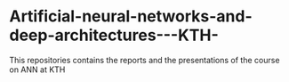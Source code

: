 # Artificial-neural-networks-and-deep-architectures---KTH-

This repositories contains the reports and the presentations of the course on ANN at KTH
